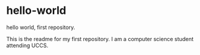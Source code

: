 # hello-world
hello world, first repository.

This is the readme for my first repository. I am a computer science student attending UCCS. 
